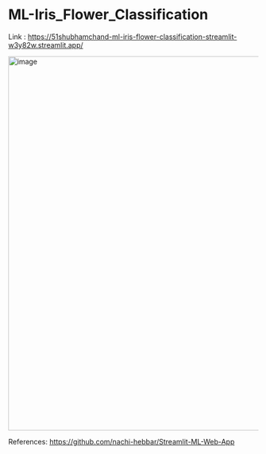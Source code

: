 # ML-Iris_Flower_Classification

Link : https://51shubhamchand-ml-iris-flower-classification-streamlit-w3y82w.streamlit.app/

<img width="753" alt="image" src="https://user-images.githubusercontent.com/36957216/210283122-8f4e25f7-b5e3-43de-9d0a-e3e5ca8ee713.png">

References:
https://github.com/nachi-hebbar/Streamlit-ML-Web-App
